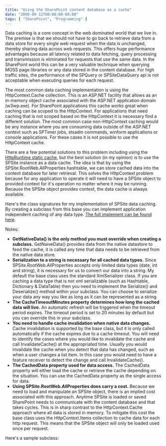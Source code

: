 ```yaml
---
title: "Using the SharePoint content database as a cache"
date: "2008-09-12T08:00:00-08:00"
tags: [ "SharePoint", "Programming" ]
---
```


Data caching is a core concept in the web dominated world that we live in. The premise is that we should not have to go back to retrieve data from a data store for every single web request when the data is unchanged, thereby sharing data across web requests. This offers huge performance advantages because all latency related to data fetching, query processing and transmission is eliminated for requests that use the same data. In the SharePoint world this can be a very valuable technique when querying MOSS page libraries or any data stored in the content database. For high traffic sites, the performance of the SPQuery or SPSiteDataQuery api is not acceptable when executing queries for each request.

The most common data caching implementation is using the HttpContext.Cache collection. This is an ASP.NET facility that allows as an in-memory object cache associated with the ASP.NET application domain (w3wp.exe). For SharePoint applications this cache works great when caching can be scoped to the HttpContext. For applications that need caching that is not scoped based on the HttpContext it is necessary find a different solution. The most common case non-HttpContext caching would be any instance where you are consuming data outside of the ASP.NET context such as SPTimer jobs, stsadm commands, winform applications or console applications. For these cases it is not possible to use the HttpContext cache.

There are a few potential solutions to this problem including using the [HttpRuntime static cache](http://weblogs.asp.net/pjohnson/archive/2006/02/06/437559.aspx), but the best solution (in my opinion) is to use the SPSite instance as a data cache. The idea is that by using the SPSite.RootWeb.AllProperties hashtable, we can store cached data into the content database for later retrieval. This solves the HttpContext problem because for any application to operate it will need to have a SPSite object to provided context for it's operation no matter where it may be running. Because the SPSite object provides context, the data cache is always available.

Here's the class signatures for my implementation of SPSite data caching. By creating a subclass from this base you can implement application independent caching of any data type. [The full implement can be found here](http://code.google.com/p/rapid-tools/source/browse/trunk/Rapid.Tools/Domain/RapidCachedDataAdapterBase.cs).

<script src="https://gist.github.com/csim/10284798.js?file=RapidCachedDataAdapterBase.cs"></script>

Notes:

* **GetNativeData() is the only method you must override when creating a subclass.** GetNaiveData() provides data from the native datastore to feed the cache, it is called any time that data needs to be retrieved from the native data store.
* **Serialization to a string is necessary for all cached data types.** Since SPSite.RootWeb.AllProperties accepts only limited data types (date, int and string), it is necessary for us to convert our data into a string. My default the base class uses the standard XmlSerializer class. If you are caching a data type that is not xml serializable (such as Hashtable, Dictionary & DataTable) then you need to implement the Serialize() and Deserialize() method within your subclass. You can choose to serialize your data any way you like as long as it can be represented as a string.
* **The CacheTimeoutMinutes property determines how long the cached data will live.** An automatic refresh will be triggered when the timeout period expires. The timeout period is set to 20 minutes by default but you can override this in your subclass.
* **You need to handle cache invalidation when native data changes.** Cache invalidation is supported by the base class, but it is only called automatically if the cache expires due to a cache timeout. You will need to identify the cases where you would like to invalidate the cache and call InvalidateCache() at the appropriated time. Usually you would invalidate the cache when you detect that data has changed, such as when a user changes a list item. In this case you would need to have a feature receiver to detect the change and call InvalidateCache().
* **The CachedData property used for data access.** The CachedData property will either load the cache or retrieve the cache depending on the situation. You can use the CachedData property as the single access for data.
* **Using SPSite.RootWeb.AllProperties does carry a cost.** Because we need to load and manipulate an SPSite object, there is an implied cost associated with this approach. Anytime SPSite is loaded or saved SharePoint needs to communicate with the content database and that takes cycles. This is in sharp contrast to the HttpContext.Cache approach where all data is stored in memory. To mitigate this cost the base class uses the HttpContext.Items collection to cache data for each http request. This means that the SPSite object will only be loaded used once per request.

Here's a sample subclass:

<script src="https://gist.github.com/csim/10284798.js?file=RapidCachedDataAdapterBase2.cs"></script>
